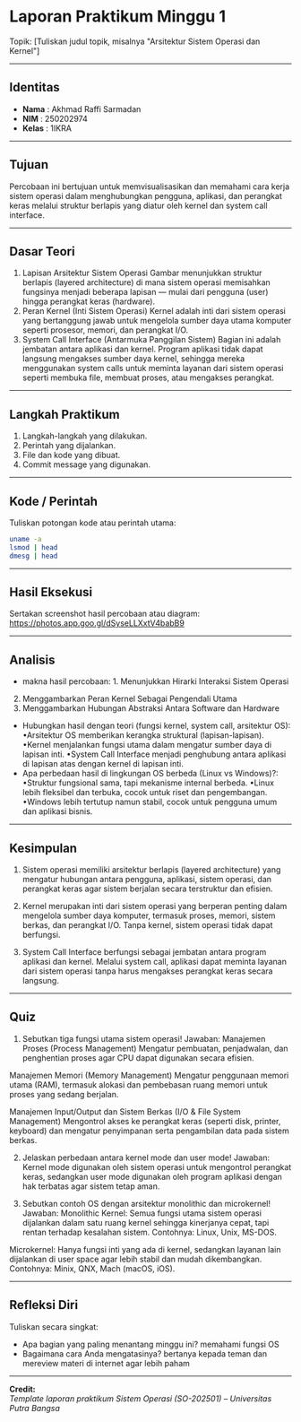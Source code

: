 
# Laporan Praktikum Minggu 1
Topik: [Tuliskan judul topik, misalnya "Arsitektur Sistem Operasi dan Kernel"]

---

## Identitas
- **Nama**  : Akhmad Raffi Sarmadan
- **NIM**   : 250202974
- **Kelas** : 1IKRA

---

## Tujuan
Percobaan ini bertujuan untuk memvisualisasikan dan memahami cara kerja sistem operasi dalam menghubungkan pengguna, aplikasi, dan perangkat keras melalui struktur berlapis yang diatur oleh kernel dan system call interface.

---

## Dasar Teori
1. Lapisan Arsitektur Sistem Operasi
Gambar menunjukkan struktur berlapis (layered architecture) di mana sistem operasi memisahkan fungsinya menjadi beberapa lapisan — mulai dari pengguna (user) hingga perangkat keras (hardware).
2. Peran Kernel (Inti Sistem Operasi)
Kernel adalah inti dari sistem operasi yang bertanggung jawab untuk mengelola sumber daya utama komputer seperti prosesor, memori, dan perangkat I/O.
3. System Call Interface (Antarmuka Panggilan Sistem)
Bagian ini adalah jembatan antara aplikasi dan kernel. Program aplikasi tidak dapat langsung mengakses sumber daya kernel, sehingga mereka menggunakan system calls untuk meminta layanan dari sistem operasi seperti membuka file, membuat proses, atau mengakses perangkat.
---

## Langkah Praktikum
1. Langkah-langkah yang dilakukan.  
2. Perintah yang dijalankan.  
3. File dan kode yang dibuat.  
4. Commit message yang digunakan.

---

## Kode / Perintah
Tuliskan potongan kode atau perintah utama:
```bash
uname -a
lsmod | head
dmesg | head
```

---

## Hasil Eksekusi
Sertakan screenshot hasil percobaan atau diagram:
https://photos.app.goo.gl/dSyseLLXxtV4babB9

---

## Analisis
- makna hasil percobaan: 1. Menunjukkan Hirarki Interaksi Sistem Operasi
2. Menggambarkan Peran Kernel Sebagai Pengendali Utama
3. Menggambarkan Hubungan Abstraksi Antara Software dan Hardware
- Hubungkan hasil dengan teori (fungsi kernel, system call, arsitektur OS): •Arsitektur OS memberikan kerangka struktural (lapisan-lapisan).
•Kernel menjalankan fungsi utama dalam mengatur sumber daya di lapisan inti.
•System Call Interface menjadi penghubung antara aplikasi di lapisan atas dengan kernel di lapisan inti.
- Apa perbedaan hasil di lingkungan OS berbeda (Linux vs Windows)?: •Struktur fungsional sama, tapi mekanisme internal berbeda.
•Linux lebih fleksibel dan terbuka, cocok untuk riset dan pengembangan.
•Windows lebih tertutup namun stabil, cocok untuk pengguna umum dan aplikasi bisnis.

---

## Kesimpulan
1. Sistem operasi memiliki arsitektur berlapis (layered architecture) yang mengatur hubungan antara pengguna, aplikasi, sistem operasi, dan perangkat keras agar sistem berjalan secara terstruktur dan efisien.

2. Kernel merupakan inti dari sistem operasi yang berperan penting dalam mengelola sumber daya komputer, termasuk proses, memori, sistem berkas, dan perangkat I/O. Tanpa kernel, sistem operasi tidak dapat berfungsi.

3. System Call Interface berfungsi sebagai jembatan antara program aplikasi dan kernel. Melalui system call, aplikasi dapat meminta layanan dari sistem operasi tanpa harus mengakses perangkat keras secara langsung.

---

## Quiz
1. Sebutkan tiga fungsi utama sistem operasi!
   Jawaban: Manajemen Proses (Process Management)
Mengatur pembuatan, penjadwalan, dan penghentian proses agar CPU dapat digunakan secara efisien.

Manajemen Memori (Memory Management)
Mengatur penggunaan memori utama (RAM), termasuk alokasi dan pembebasan ruang memori untuk proses yang sedang berjalan.

Manajemen Input/Output dan Sistem Berkas (I/O & File System Management)
Mengontrol akses ke perangkat keras (seperti disk, printer, keyboard) dan mengatur penyimpanan serta pengambilan data pada sistem berkas.

2. Jelaskan perbedaan antara kernel mode dan user mode!
   Jawaban: Kernel mode digunakan oleh sistem operasi untuk mengontrol perangkat keras, sedangkan user mode digunakan oleh program aplikasi dengan hak terbatas agar sistem tetap aman.
   
3. Sebutkan contoh OS dengan arsitektur monolithic dan microkernel!
   Jawaban: Monolithic Kernel:
Semua fungsi utama sistem operasi dijalankan dalam satu ruang kernel sehingga kinerjanya cepat, tapi rentan terhadap kesalahan sistem.
Contohnya: Linux, Unix, MS-DOS.

Microkernel:
Hanya fungsi inti yang ada di kernel, sedangkan layanan lain dijalankan di user space agar lebih stabil dan mudah dikembangkan.
Contohnya: Minix, QNX, Mach (macOS, iOS).

---

## Refleksi Diri
Tuliskan secara singkat:
- Apa bagian yang paling menantang minggu ini?  memahami fungsi OS
- Bagaimana cara Anda mengatasinya?  bertanya kepada teman dan mereview materi di internet agar lebih paham

---

**Credit:**  
_Template laporan praktikum Sistem Operasi (SO-202501) – Universitas Putra Bangsa_
